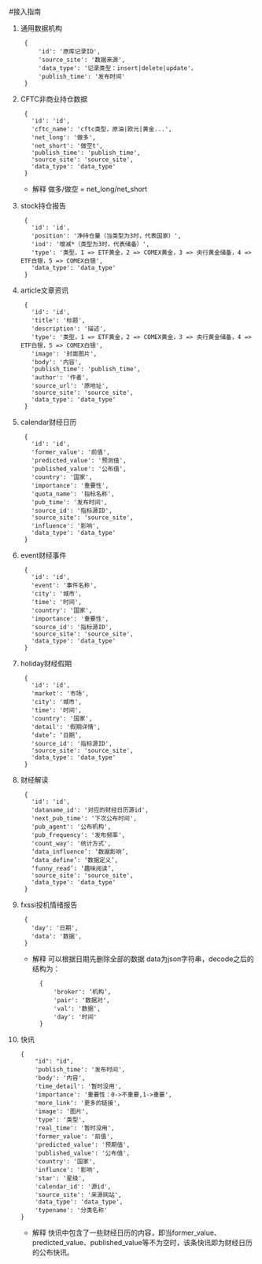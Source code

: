 #接入指南
1. 通用数据机构

        {
            'id': '原库记录ID',
            'source_site': '数据来源',
            'data_type': '记录类型：insert|delete|update'，
            'publish_time': '发布时间'
        }
2. CFTC非商业持仓数据

        {
          'id': 'id',
          'cftc_name': 'cftc类型，原油|欧元|黄金...',
          'net_long': '做多',
          'net_short': '做空t',
          'publish_time': 'publish_time',
          'source_site': 'source_site',
          'data_type': 'data_type'
        }
    * 解释
        做多/做空 = net_long/net_short

3. stock持仓报告

        {
          'id': 'id',
          'position': '净持仓量（当类型为3时，代表国家）',
          'iod': '增减*（类型为3时，代表储备）',
          'type': '类型，1 => ETF黄金，2 => COMEX黄金，3 => 央行黄金储备，4 => ETF白银，5 => COMEX白银',
          'data_type': 'data_type'
        }

4. article文章资讯

        {
          'id': 'id',
          'title': '标题',
          'description': '描述',
          'type': '类型，1 => ETF黄金，2 => COMEX黄金，3 => 央行黄金储备，4 => ETF白银，5 => COMEX白银',
          'image': '封面图片',
          'body': '内容',
          'publish_time': 'publish_time',
          'author': '作者',
          'source_url': '原地址',
          'source_site': 'source_site',
          'data_type': 'data_type'
        }

5. calendar财经日历

        {
          'id': 'id',
          'former_value': '前值',
          'predicted_value': '预测值',
          'published_value': '公布值',
          'country': '国家',
          'importance': '重要性',
          'quota_name': '指标名称',
          'pub_time': '发布时间',
          'source_id': '指标源ID',
          'source_site': 'source_site',
          'influence': '影响',
          'data_type': 'data_type'
        }

6. event财经事件

        {
          'id': 'id',
          'event': '事件名称',
          'city': '城市',
          'time': '时间',
          'country': '国家',
          'importance': '重要性',
          'source_id': '指标源ID',
          'source_site': 'source_site',
          'data_type': 'data_type'
        }

7. holiday财经假期

        {
          'id': 'id',
          'market': '市场',
          'city': '城市',
          'time': '时间',
          'country': '国家',
          'detail': '假期详情',
          ‘date’: ‘日期’,
          'source_id': '指标源ID',
          'source_site': 'source_site',
          'data_type': 'data_type'
        }

8. 财经解读

        {
          'id': 'id',
          'dataname_id': '对应的财经日历源id',
          'next_pub_time': '下次公布时间',
          'pub_agent': '公布机构',
          'pub_frequency': '发布频率',
          'count_way': '统计方式',
          ‘data_influence’: ‘数据影响’,
          ‘data_define’: ‘数据定义’,
          ‘funny_read’: ‘趣味阅读’,
          'source_site': 'source_site',
          'data_type': 'data_type'
        }

9. fxssi投机情绪报告

        {
          'day': '日期',
          'data': '数据',
        }
    * 解释
      可以根据日期先删除全部的数据
      data为json字符串，decode之后的结构为：

            {
                'broker': ‘机构’,
                'pair': '数据对',
                'val': '数据',
                'day': '时间'
            }

10. 快讯

        {
            "id": "id",
            'publish_time': '发布时间',
            'body': '内容',
            'time_detail': '暂时没用',
            'importance': '重要性：0->不重要,1->重要',
            'more_link': '更多的链接',
            'image': '图片',
            'type': '类型',
            'real_time': '暂时没用',
            'former_value': '前值',
            'predicted_value': '预期值',
            'published_value': '公布值',
            'country': '国家',
            'influnce': '影响',
            'star': '星级',
            'calendar_id': '源id',
            'source_site': '来源网站',
            'data_type': 'data_type',
            'typename': '分类名称'
        }
      * 解释
      快讯中包含了一些财经日历的内容，即当former_value、predicted_value、published_value等不为空时，该条快讯即为财经日历的公布快讯。